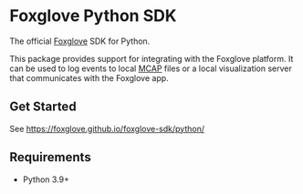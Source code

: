 # Foxglove Python SDK

The official [Foxglove](https://docs.foxglove.dev/docs) SDK for Python.

This package provides support for integrating with the Foxglove platform. It can be used to log
events to local [MCAP](https://mcap.dev/) files or a local visualization server that communicates
with the Foxglove app.

## Get Started

See https://foxglove.github.io/foxglove-sdk/python/

## Requirements

- Python 3.9+
